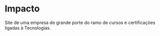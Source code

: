 Impacto
=======

Site de uma empresa de grande porte do ramo de cursos e certificações ligadas à Tecnologias.
